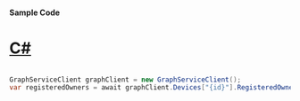 #### Sample Code
# [C#](#tab/Csharp)

```C#

GraphServiceClient graphClient = new GraphServiceClient();
var registeredOwners = await graphClient.Devices["{id}"].RegisteredOwners.Request().GetAsync();

```